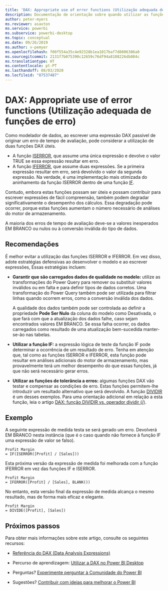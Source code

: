 ```yaml
---
title: 'DAX: Appropriate use of error functions (Utilização adequada de funções de erro)'
description: Documentação de orientação sobre quando utilizar as funções de erro DAX.
author: peter-myers
ms.reviewer: asaxton
ms.service: powerbi
ms.subservice: powerbi-desktop
ms.topic: conceptual
ms.date: 09/26/2019
ms.author: v-pemyer
ms.openlocfilehash: f00f554a35c4e92328b1ea1017baf7d8006386a0
ms.sourcegitcommit: 2131f7b075390c12659c76df94a8108226db084c
ms.translationtype: HT
ms.contentlocale: pt-PT
ms.lasthandoff: 08/03/2020
ms.locfileid: "87537487"
---
```

# <a name="dax-appropriate-use-of-error-functions"></a>DAX: Appropriate use of error functions (Utilização adequada de funções de erro)

Como modelador de dados, ao escrever uma expressão DAX passível de originar um erro de tempo de avaliação, pode considerar a utilização de duas funções DAX úteis.

- A função [ISERROR](/dax/iserror-function-dax), que assume uma única expressão e devolve o valor TRUE se essa expressão resultar em erro.
- A função [IFERROR](/dax/iferror-function-dax), que assume duas expressões. Se a primeira expressão resultar em erro, será devolvido o valor da segunda expressão. Na verdade, é uma implementação mais otimizada do aninhamento da função ISERROR dentro de uma função [IF](/dax/if-function-dax).

Contudo, embora estas funções possam ser úteis e possam contribuir para escrever expressões de fácil compreensão, também podem degradar significativamente o desempenho dos cálculos. Essa degradação pode ocorrer, porque estas funções aumentam o número necessário de análises do motor de armazenamento.

A maioria dos erros de tempo de avaliação deve-se a valores inesperados EM BRANCO ou nulos ou à conversão inválida do tipo de dados.

## <a name="recommendations"></a>Recomendações

É melhor evitar a utilização das funções ISERROR e IFERROR. Em vez disso, adote estratégias defensivas ao desenvolver o modelo e ao escrever expressões, Essas estratégias incluem:

- **Garantir que são carregados dados de qualidade no modelo:** utilize as transformações do Power Query para remover ou substituir valores inválidos ou em falta e para definir tipos de dados corretos. Uma transformação do Power Query também pode ser utilizada para filtrar linhas quando ocorrem erros, como a conversão inválida dos dados.

    A qualidade dos dados também pode ser controlada ao definir a propriedade **Pode Ser Nulo** da coluna do modelo como Desativada, o que fará com que a atualização dos dados falhe, caso sejam encontrados valores EM BRANCO. Se essa falha ocorrer, os dados carregados como resultado de uma atualização bem-sucedida manter-se-ão nas tabelas.
- **Utilizar a função IF:** a expressão lógica de teste da função IF pode determinar a ocorrência de um resultado de erro. Tenha em atenção que, tal como as funções ISERROR e IFERROR, esta função pode resultar em análises adicionais do motor de armazenamento, mas provavelmente terá um melhor desempenho do que essas funções, já que não será necessário gerar erros.
- **Utilizar as funções de tolerância a erros:** algumas funções DAX vão testar e compensar as condições de erro. Estas funções permitem-lhe introduzir um resultado alternativo que será devolvido. A função [DIVIDIR](/dax/divide-function-dax) é um desses exemplos. Para uma orientação adicional em relação a esta função, leia o artigo [DAX: função DIVIDIR vs. operador dividir (/)](dax-divide-function-operator.md).

## <a name="example"></a>Exemplo

A seguinte expressão de medida testa se será gerado um erro. Devolverá EM BRANCO nesta instância (que é o caso quando não fornece à função IF uma expressão de valor se falso).

```dax
Profit Margin
= IF(ISERROR([Profit] / [Sales]))
```

Esta próxima versão da expressão de medida foi melhorada com a função IFERROR em vez das funções IF e ISERROR.

```dax
Profit Margin
= IFERROR([Profit] / [Sales], BLANK())
```

No entanto, esta versão final da expressão de medida alcança o mesmo resultado, mas de forma mais eficaz e elegante.

```dax
Profit Margin
= DIVIDE([Profit], [Sales])
```

## <a name="next-steps"></a>Próximos passos

Para obter mais informações sobre este artigo, consulte os seguintes recursos:

- [Referência do DAX (Data Analysis Expressions)](/dax/)

- Percurso de aprendizagem: [Utilizar a DAX no Power BI Desktop](https://docs.microsoft.com/learn/paths/dax-power-bi/)
- Perguntas? [Experimente perguntar à Comunidade do Power BI](https://community.powerbi.com/)
- Sugestões? [Contribuir com ideias para melhorar o Power BI](https://ideas.powerbi.com)
